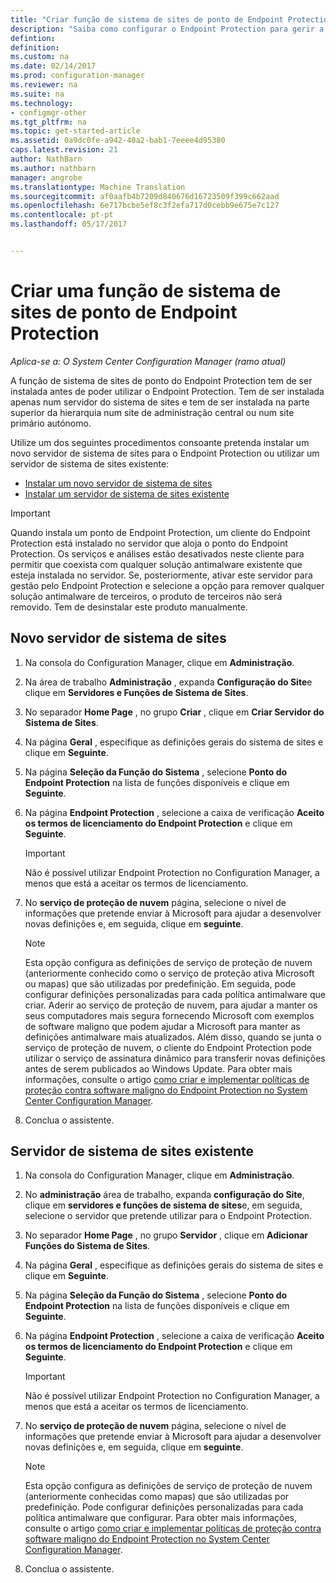```yaml
---
title: "Criar função de sistema de sites de ponto de Endpoint Protection | Documentos do Microsoft"
description: "Saiba como configurar o Endpoint Protection para gerir a segurança e software maligno em computadores de cliente do Configuration Manager."
defintion: 
definition: 
ms.custom: na
ms.date: 02/14/2017
ms.prod: configuration-manager
ms.reviewer: na
ms.suite: na
ms.technology:
- configmgr-other
ms.tgt_pltfrm: na
ms.topic: get-started-article
ms.assetid: 0a9dc0fe-a942-40a2-bab1-7eeee4d95380
caps.latest.revision: 21
author: NathBarn
ms.author: nathbarn
manager: angrobe
ms.translationtype: Machine Translation
ms.sourcegitcommit: af0aafb4b7209d840676d16723509f399c662aad
ms.openlocfilehash: 6e717bcbe5ef8c3f2efa717d0cebb9e675e7c127
ms.contentlocale: pt-pt
ms.lasthandoff: 05/17/2017


---
```

# <a name="create-an-endpoint-protection-point-site-system-role"></a>Criar uma função de sistema de sites de ponto de Endpoint Protection

*Aplica-se a: O System Center Configuration Manager (ramo atual)*

 A função de sistema de sites de ponto do Endpoint Protection tem de ser instalada antes de poder utilizar o Endpoint Protection. Tem de ser instalada apenas num servidor do sistema de sites e tem de ser instalada na parte superior da hierarquia num site de administração central ou num site primário autónomo.

 Utilize um dos seguintes procedimentos consoante pretenda instalar um novo servidor de sistema de sites para o Endpoint Protection ou utilizar um servidor de sistema de sites existente:
 - [Instalar um novo servidor de sistema de sites](#new-site-system-server)
 - [Instalar um servidor de sistema de sites existente](#existing-site-system-server)

> [!IMPORTANT]
>  Quando instala um ponto de Endpoint Protection, um cliente do Endpoint Protection está instalado no servidor que aloja o ponto do Endpoint Protection. Os serviços e análises estão desativados neste cliente para permitir que coexista com qualquer solução antimalware existente que esteja instalada no servidor. Se, posteriormente, ativar este servidor para gestão pelo Endpoint Protection e selecione a opção para remover qualquer solução antimalware de terceiros, o produto de terceiros não será removido. Tem de desinstalar este produto manualmente.

## <a name="new-site-system-server"></a>Novo servidor de sistema de sites

1.  Na consola do Configuration Manager, clique em **Administração**.

2.  Na área de trabalho **Administração** , expanda **Configuração do Site**e clique em **Servidores e Funções de Sistema de Sites**.

3.  No separador **Home Page** , no grupo **Criar** , clique em **Criar Servidor do Sistema de Sites**.

4.  Na página **Geral** , especifique as definições gerais do sistema de sites e clique em **Seguinte**.

5.  Na página **Seleção da Função do Sistema** , selecione **Ponto do Endpoint Protection** na lista de funções disponíveis e clique em **Seguinte**.

6.  Na página **Endpoint Protection** , selecione a caixa de verificação **Aceito os termos de licenciamento do Endpoint Protection** e clique em **Seguinte**.

    > [!IMPORTANT]
    >  Não é possível utilizar Endpoint Protection no Configuration Manager, a menos que está a aceitar os termos de licenciamento.

7.  No **serviço de proteção de nuvem** página, selecione o nível de informações que pretende enviar à Microsoft para ajudar a desenvolver novas definições e, em seguida, clique em **seguinte**.

    > [!NOTE]
    >  Esta opção configura as definições de serviço de proteção de nuvem (anteriormente conhecido como o serviço de proteção ativa Microsoft ou mapas) que são utilizadas por predefinição. Em seguida, pode configurar definições personalizadas para cada política antimalware que criar. Aderir ao serviço de proteção de nuvem, para ajudar a manter os seus computadores mais segura fornecendo Microsoft com exemplos de software maligno que podem ajudar a Microsoft para manter as definições antimalware mais atualizados. Além disso, quando se junta o serviço de proteção de nuvem, o cliente do Endpoint Protection pode utilizar o serviço de assinatura dinâmico para transferir novas definições antes de serem publicados ao Windows Update. Para obter mais informações, consulte o artigo [como criar e implementar políticas de proteção contra software maligno do Endpoint Protection no System Center Configuration Manager](endpoint-antimalware-policies.md).

8.  Conclua o assistente.


## <a name="existing-site-system-server"></a>Servidor de sistema de sites existente

1.  Na consola do Configuration Manager, clique em **Administração**.

2.  No **administração** área de trabalho, expanda **configuração do Site**, clique em **servidores e funções de sistema de sites**e, em seguida, selecione o servidor que pretende utilizar para o Endpoint Protection.

3.  No separador **Home Page** , no grupo **Servidor** , clique em **Adicionar Funções do Sistema de Sites**.

4.  Na página **Geral** , especifique as definições gerais do sistema de sites e clique em **Seguinte**.

5.  Na página **Seleção da Função do Sistema** , selecione **Ponto do Endpoint Protection** na lista de funções disponíveis e clique em **Seguinte**.

6.  Na página **Endpoint Protection** , selecione a caixa de verificação **Aceito os termos de licenciamento do Endpoint Protection** e clique em **Seguinte**.

    > [!IMPORTANT]
    >  Não é possível utilizar Endpoint Protection no Configuration Manager, a menos que está a aceitar os termos de licenciamento.

7.  No **serviço de proteção de nuvem** página, selecione o nível de informações que pretende enviar à Microsoft para ajudar a desenvolver novas definições e, em seguida, clique em **seguinte**.

    > [!NOTE]
    >  Esta opção configura as definições de serviço de proteção de nuvem (anteriormente conhecidas como mapas) que são utilizadas por predefinição. Pode configurar definições personalizadas para cada política antimalware que configurar. Para obter mais informações, consulte o artigo [como criar e implementar políticas de proteção contra software maligno do Endpoint Protection no System Center Configuration Manager](endpoint-antimalware-policies.md).

8.  Conclua o assistente.

